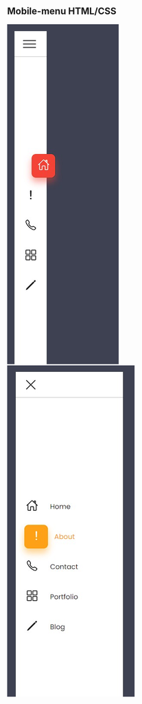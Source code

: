 ## Mobile-menu HTML/CSS

![This is an image](github_image/1.jpg)
![This is an image](github_image/2.jpg)
